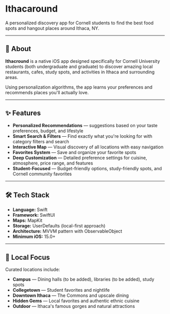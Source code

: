 # Ithacaround
A personalized discovery app for Cornell students to find the best food spots and hangout places around Ithaca, NY.

---

## 📖 About
**Ithacround** is a native iOS app designed specifically for Cornell University students (both undergraduate and graduate) to discover amazing local restaurants, cafes, study spots, and activities in Ithaca and surrounding areas.  

Using personalization algorithms, the app learns your preferences and recommends places you'll actually love.

---

## ✨ Features

- **Personalized Recommendations** — suggestions based on your taste preferences, budget, and lifestyle  
- **Smart Search & Filters** — Find exactly what you're looking for with category filters and search  
- **Interactive Map** — Visual discovery of all locations with easy navigation  
- **Favorites System** — Save and organize your favorite spots  
- **Deep Customization** — Detailed preference settings for cuisine, atmosphere, price range, and features  
- **Student-Focused** — Budget-friendly options, study-friendly spots, and Cornell community favorites  

---

## 🛠 Tech Stack

- **Language:** Swift  
- **Framework:** SwiftUI  
- **Maps:** MapKit  
- **Storage:** UserDefaults (local-first approach)  
- **Architecture:** MVVM pattern with ObservableObject  
- **Minimum iOS:** 15.0+  

---

## 📍 Local Focus

Curated locations include:

- **Campus** — Dining halls (to be added), libraries (to be added), study spots  
- **Collegetown** — Student favorites and nightlife  
- **Downtown Ithaca** — The Commons and upscale dining  
- **Hidden Gems** — Local favorites and authentic ethnic cuisine  
- **Outdoor** — Ithaca's famous gorges and natural attractions  
